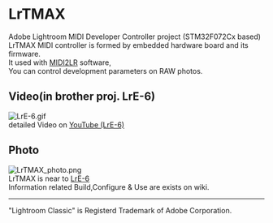# LrTMAX
Adobe Lightroom MIDI Developer Controller project (STM32F072Cx based)  
LrTMAX MIDI controller is formed by embedded hardware board and its firmware.  
It used with [MIDI2LR](https://github.com/rsjaffe/MIDI2LR) software,  
You can control development parameters on RAW photos.  
## Video(in brother proj. LrE-6)
![LrE-6.gif](/LrTMAX.documents/LrE-6.gif)  
detailed Video on [YouTube (LrE-6)](https://www.youtube.com/watch?v=oeDpP1sG9_Y)  
## Photo
![LrTMAX_photo.png](/LrTMAX.documents/LrTMAX_photo.png)  
LrTMAX is near to [LrE-6](https://github.com/remov-b4-flight/LrE-6)  
Information related Build,Configure & Use are exists on wiki.  
***
"Lightroom Classic" is Registerd Trademark of Adobe Corporation.
